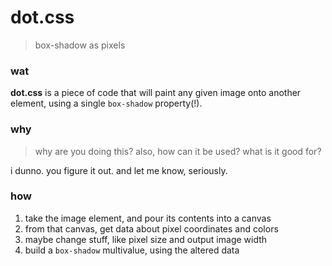 # dot.css

> box-shadow as pixels


### wat

**dot.css** is a piece of code that will paint any given image onto another element, using a single `box-shadow` property(!).


### why

> why are you doing this? also, how can it be used? what is it good for?  

i dunno. you figure it out. and let me know, seriously.


### how

1. take the image element, and pour its contents into a canvas
1. from that canvas, get data about pixel coordinates and colors
1. maybe change stuff, like pixel size and output image width
1. build a `box-shadow` multivalue, using the altered data

